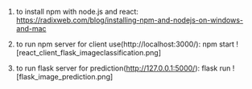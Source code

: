 1. to install npm with node.js and react:
https://radixweb.com/blog/installing-npm-and-nodejs-on-windows-and-mac

2. to run npm server for client use(http://localhost:3000/): 
npm start
![react_client_flask_imageclassification.png]
3. to run flask server for prediction(http://127.0.0.1:5000/):
flask run
![flask_image_prediction.png]



